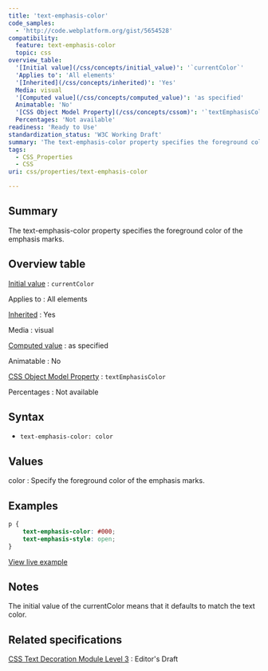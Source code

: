 ```yaml
---
title: 'text-emphasis-color'
code_samples:
  - 'http://code.webplatform.org/gist/5654528'
compatibility:
  feature: text-emphasis-color
  topic: css
overview_table:
  '[Initial value](/css/concepts/initial_value)': '`currentColor`'
  'Applies to': 'All elements'
  '[Inherited](/css/concepts/inherited)': 'Yes'
  Media: visual
  '[Computed value](/css/concepts/computed_value)': 'as specified'
  Animatable: 'No'
  '[CSS Object Model Property](/css/concepts/cssom)': '`textEmphasisColor`'
  Percentages: 'Not available'
readiness: 'Ready to Use'
standardization_status: 'W3C Working Draft'
summary: 'The text-emphasis-color property specifies the foreground color of the emphasis marks.'
tags:
  - CSS_Properties
  - CSS
uri: css/properties/text-emphasis-color

---
```

## Summary

The text-emphasis-color property specifies the foreground color of the emphasis marks.

## Overview table

[Initial value](/css/concepts/initial_value)
:   `currentColor`

Applies to
:   All elements

[Inherited](/css/concepts/inherited)
:   Yes

Media
:   visual

[Computed value](/css/concepts/computed_value)
:   as specified

Animatable
:   No

[CSS Object Model Property](/css/concepts/cssom)
:   `textEmphasisColor`

Percentages
:   Not available

## Syntax

-   `text-emphasis-color: color`

## Values

color
:   Specify the foreground color of the emphasis marks.

## Examples

``` css
p {
    text-emphasis-color: #000;
    text-emphasis-style: open;
}
```

[View live example](http://code.webplatform.org/gist/5654528)

## Notes

The initial value of the currentColor means that it defaults to match the text color.

## Related specifications

[CSS Text Decoration Module Level 3](http://dev.w3.org/csswg/css-text-decor-3/#emphasis-marks)
:   Editor's Draft
